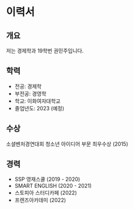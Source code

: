 # 이력서

## 개요

저는 경제학과 19학번 권민주입니다.



## 학력

- 전공: 경제학
- 부전공: 경영학
- 학교: 이화여자대학교
- 졸업년도: 2023 (예정)



## 수상

소셜벤처경연대회 청소년 아이디어 부문 최우수상 (2015)



## 경력

- SSP 영재스쿨 (2019 - 2020)
- SMART ENGLISH (2020 - 2021)
- 스토피아 스터디카페 (2022)
- 프렌즈아카데미 (2022)
